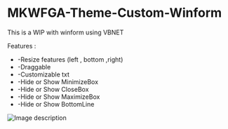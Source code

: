 # MKWFGA-Theme-Custom-Winform
This is a WIP with winform using VBNET

Features  :

* -Resize features (left , bottom ,right)
* -Draggable
* -Customizable txt
* -Hide or Show MinimizeBox
* -Hide or Show CloseBox
* -Hide or Show MaximizeBox
* -Hide or Show BottomLine


![Image description](https://i.postimg.cc/1RGF4976/Capture-d-cran-230.png)
